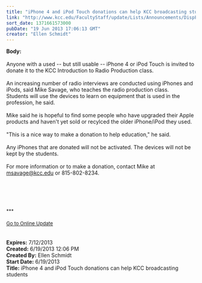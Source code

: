 ```yaml
---
title: "iPhone 4 and iPod Touch donations can help KCC broadcasting students"
link: "http://www.kcc.edu/FacultyStaff/update/Lists/Announcements/DispForm.aspx?ID=1148"
sort_date: 1371661573000
pubDate: "19 Jun 2013 17:06:13 GMT"
creator: "Ellen Schmidt"
---
```


<div><b>Body:</b> <div class="ExternalClassEB3AAFDEBC9743EB8834779D6FF99795">
<div> </div>
<div>Anyone with a used -- but still usable -- iPhone 4 or iPod Touch is invited to donate it to the KCC Introduction to Radio Production class.</div>
<div> </div>
<div>An increasing number of radio interviews are conducted using iPhones and iPods, said Mike Savage, who teaches the radio production class. Students will use the devices to learn on equipment that is used in the profession, he said. </div>
<div> </div>
<div>Mike said he is hopeful to find some people who have upgraded their Apple products and haven't yet sold or recylced the older iPhone/iPod they used.  </div>
<div> </div>
<div>&quot;This is a nice way to make a donation to help education,&quot; he said.</div>
<div> </div>
<div>Any iPhones that are donated will not be activated. The devices will not be kept by the students.</div>
<div> </div>
<div>For more information or to make a donation, contact Mike at <a href="mailto:msavage@kcc.edu">msavage@kcc.edu</a> or 815-802-8234.</div>
<div> </div>
<div><br /> </div>
<div> </div>
<div> </div>
<div>
<div></div>
<div></div>
<div>
<div></div>
<div>
<div></div>
<div>
<div></div>
<div>
<div>
<div></div>
<div>
<div><font size="2">***</font></div>
<div><font size="2"></font></div>
<div><font size="2"></font></div>
<div><font size="2"></font></div>
<div><font size="2"></font></div>
<div></div>
<div><font color="#003768" size="2"></font> </div>
<div><font color="#003768" size="2"><a href="/FacultyStaff/update/Pages/dailyupdate.aspx">Go to Online Update</a></font></div>
<div><font color="#003768" size="2"></font></div></div></div></div></div></div></div>
<div></div><br /> </div></div></div>
<div><b>Expires:</b> 7/12/2013</div>
<div><b>Created:</b> 6/19/2013 12:06 PM</div>
<div><b>Created By:</b> Ellen Schmidt</div>
<div><b>Start Date:</b> 6/19/2013</div>
<div><b>Title:</b> iPhone 4 and iPod Touch donations can help KCC broadcasting students</div>
